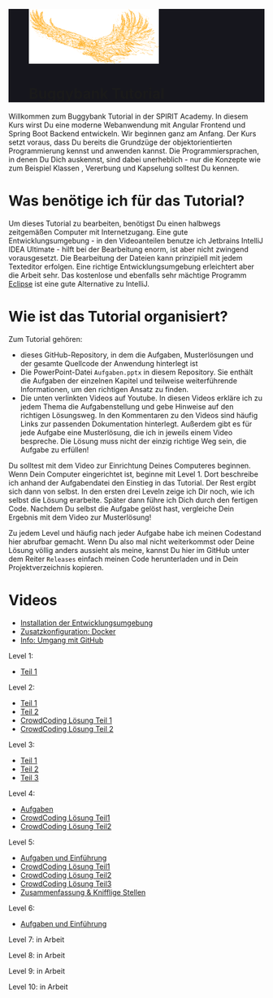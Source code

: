 <div style="background-color: #16161D; display: block">
    <figure>
        <img src="./eagle.svg" alt="BuggyBank" width="256">
        <figcaption><h1>Buggybank Tutorial</h1></figcaption>
    </figure>
</div>

Willkommen zum Buggybank Tutorial in der SPIRIT Academy. In diesem Kurs wirst Du eine moderne
 Webanwendung mit Angular Frontend und Spring Boot Backend entwickeln. Wir beginnen ganz am Anfang. Der Kurs setzt
  voraus, dass Du bereits die Grundzüge der objektorientierten Programmierung kennst und anwenden kannst. Die
   Programmiersprachen, in denen Du Dich auskennst, sind dabei unerheblich - nur die Konzepte wie zum Beispiel Klassen 
   , Vererbung und Kapselung solltest Du kennen.
   
   # Was benötige ich für das Tutorial?
   Um dieses Tutorial zu bearbeiten, benötigst Du einen halbwegs zeitgemäßen Computer mit Internetzugang. Eine gute
    Entwicklungsumgebung - in den Videoanteilen benutze ich Jetbrains IntelliJ IDEA Ultimate - hilft bei der
     Bearbeitung enorm, ist aber nicht zwingend vorausgesetzt. Die Bearbeitung der Dateien kann prinzipiell mit jedem
      Texteditor erfolgen. Eine richtige Entwicklungsumgebung erleichtert aber die Arbeit sehr. Das kostenlose und
       ebenfalls sehr mächtige Programm [Eclipse](https://www.eclipse.org/downloads/) ist eine gute Alternative zu
        IntelliJ.
        
 # Wie ist das Tutorial organisiert?
 
Zum Tutorial gehören:
* dieses GitHub-Repository, in dem die Aufgaben, Musterlösungen und der gesamte Quellcode der Anwendung hinterlegt
ist
* Die PowerPoint-Datei `Aufgaben.pptx` in diesem Repository. Sie enthält die Aufgaben der einzelnen Kapitel und
 teilweise weiterführende Informationen, um den richtigen Ansatz zu finden.
 * Die unten verlinkten Videos auf Youtube. In diesen Videos erkläre ich zu jedem Thema die Aufgabenstellung und gebe
  Hinweise auf den richtigen Lösungsweg. In den Kommentaren zu den Videos sind häufig Links zur passenden
   Dokumentation hinterlegt. Außerdem gibt es für jede Aufgabe eine Musterlösung, die ich in jeweils einem Video
    bespreche. Die Lösung muss nicht der einzig richtige Weg sein, die Aufgabe zu erfüllen!
    
Du solltest mit dem Video zur Einrichtung Deines Computeres beginnen. Wenn Dein Computer eingerichtet ist, beginne
 mit Level 1. Dort beschreibe ich anhand der Aufgabendatei den Einstieg in das Tutorial. Der Rest ergibt sich dann
  von selbst. In den ersten drei Leveln zeige ich Dir noch, wie ich selbst die Lösung erarbeite. Später dann führe
   ich Dich durch den fertigen Code.
  Nachdem Du selbst die Aufgabe gelöst hast, vergleiche Dein Ergebnis mit dem Video zur Musterlösung!
  
  Zu jedem Level und häufig nach jeder Aufgabe habe ich meinen Codestand hier abrufbar gemacht. Wenn Du also mal
   nicht weiterkommst oder Deine Lösung völlig anders aussieht als meine, kannst Du hier im GitHub unter dem Reiter
    `Releases` einfach meinen Code herunterladen und in Dein Projektverzeichnis kopieren. 
    
# Videos
- [Installation der Entwicklungsumgebung](https://www.youtube.com/watch?v=d1MkcNximsY)
- [Zusatzkonfiguration: Docker](https://www.youtube.com/watch?v=I5D4ulMqY38)
- [Info: Umgang mit GitHub](https://www.youtube.com/watch?v=jZ7dbVQQLSY)

Level 1: 
- [Teil 1](https://www.youtube.com/watch?v=bfsvT5TAC7U)

Level 2: 
- [Teil 1](https://www.youtube.com/watch?v=bMGB4FRJWUc)
- [Teil 2](https://www.youtube.com/watch?v=QQYMzH0jVf0)
- [CrowdCoding Lösung Teil 1](https://www.youtube.com/watch?v=ukAIn5JwvWw)
- [CrowdCoding Lösung Teil 2](https://www.youtube.com/watch?v=W88V3zKzq14)

Level 3: 
- [Teil 1](https://www.youtube.com/watch?v=RfXS5M08whU)
- [Teil 2](https://www.youtube.com/watch?v=oxge5S3feFk)
- [Teil 3](https://www.youtube.com/watch?v=Gm-U8uGuuKk)

Level 4:
- [Aufgaben](https://www.youtube.com/watch?v=xMjFIMq6uLI)
- [CrowdCoding Lösung Teil1](https://www.youtube.com/watch?v=FZJfIQTMLe8)
- [CrowdCoding Lösung Teil2](https://www.youtube.com/watch?v=FZJfIQTMLe8)

Level 5: 
- [Aufgaben und Einführung](https://www.youtube.com/watch?v=WxK45fWtsik)
- [CrowdCoding Lösung Teil1](https://www.youtube.com/watch?v=prKLI8dwG2o)
- [CrowdCoding Lösung Teil2](https://www.youtube.com/watch?v=zvtnTiQ1oT4)
- [CrowdCoding Lösung Teil3](https://www.youtube.com/watch?v=txVsGr7jSYs)
- [Zusammenfassung & Knifflige Stellen](https://www.youtube.com/watch?v=VIxdnxicp_I)

Level 6: 
- [Aufgaben und Einführung](https://www.youtube.com/watch?v=DfByaNJAdkw)

Level 7: in Arbeit

Level 8: in Arbeit

Level 9: in Arbeit

Level 10: in Arbeit
